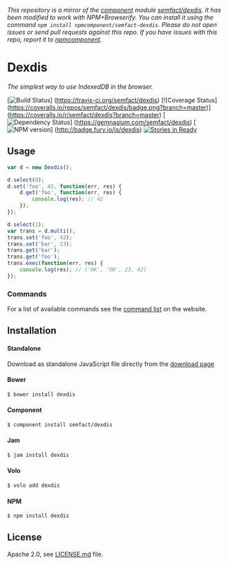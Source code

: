 *This repository is a mirror of the [component](http://component.io) module [semfact/dexdis](http://github.com/semfact/dexdis). It has been modified to work with NPM+Browserify. You can install it using the command `npm install npmcomponent/semfact-dexdis`. Please do not open issues or send pull requests against this repo. If you have issues with this repo, report it to [npmcomponent](https://github.com/airportyh/npmcomponent).*
# Dexdis

*The simplest way to use IndexedDB in the browser.*

[![Build Status](https://travis-ci.org/semfact/dexdis.png?branch=master)] (https://travis-ci.org/semfact/dexdis) [![Coverage Status] (https://coveralls.io/repos/semfact/dexdis/badge.png?branch=master)] (https://coveralls.io/r/semfact/dexdis?branch=master) [![Dependency Status](https://gemnasium.com/semfact/dexdis.png)] (https://gemnasium.com/semfact/dexdis) [![NPM version](https://badge.fury.io/js/dexdis.png)] (http://badge.fury.io/js/dexdis) [![Stories in Ready](https://badge.waffle.io/semfact/dexdis.png?label=ready)](https://waffle.io/semfact/dexdis) 

## Usage

```js
var d = new Dexdis();

d.select(0);
d.set('foo', 42, function(err, res) {
	d.get('foo', function(err, res) {
		console.log(res); // 42
	});
});

d.select(1);
var trans = d.multi();
trans.set('foo', 42);
trans.set('bar', 23);
trans.get('bar');
trans.get('foo');
trans.exec(function(err, res) {
	console.log(res); // ['OK', 'OK', 23, 42]
});
```

### Commands

For a list of available commands see the [command list](http://semfact.github.io/dexdis/commands/)
on the website.

## Installation

#### Standalone

Download as standalone JavaScript file directly from the
[download page](http://semfact.github.io/dexdis/download.html)

#### Bower

```bash
$ bower install dexdis
```

#### Component

```bash
$ component install semfact/dexdis
```

#### Jam

```bash
$ jam install dexdis
```

#### Volo

```bash
$ volo add dexdis
```

#### NPM

```bash
$ npm install dexdis
```

## License

Apache 2.0, see [LICENSE.md](https://github.com/semfact/dexdis/blob/master/LICENSE.md)
file.

